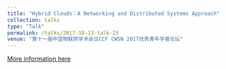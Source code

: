 ```yaml
---
title: "Hybrid Clouds：A Networking and Distributed Systems Approach"
collection: talks
type: "Talk"
permalink: /talks/2017-10-13-talk-23
venue: "第十一届中国物联网学术会议CCF CWSN 2017优秀青年学者论坛"
---
```


[More information here](http://www.ccf.org.cn/c/2017-10-19/617313.shtml)
